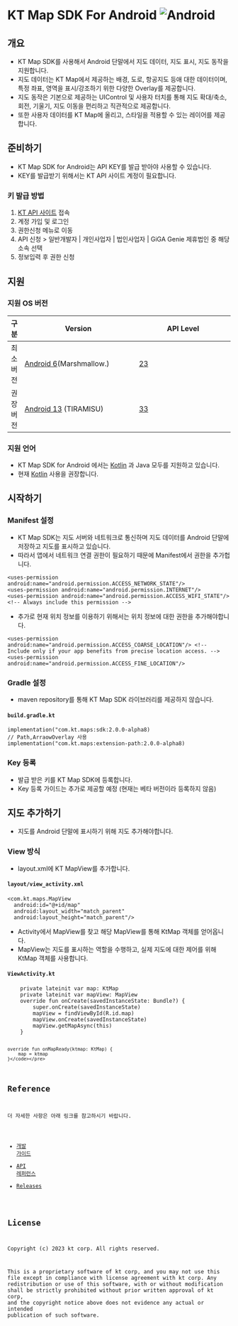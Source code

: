 <h1 id="kt-map-sdk-for-android">KT Map SDK For Android
<img alt="Android" src="https://img.shields.io/badge/Android-3DDC84?style=for-the-badge&logo=Android&logoColor=white"></h1>
<h2 id="개요">개요</h2>
<ul>
<li>KT Map SDK를 사용해서 Android 단말에서 지도 데이터, 지도 표시, 지도
동작을 지원합니다.</li>
<li>지도 데이터는 KT Map에서 제공하는 배경, 도로, 항공지도 등애 대한
데이터이며, 특정 좌표, 영역을 표시/강조하기 위한 다양한 Overlay를
제공합니다.</li>
<li>지도 동작은 기본으로 제공하는 UIControl 및 사용자 터치를 통해 지도
확대/축소, 회전, 기울기, 지도 이동을 편리하고 직관적으로
제공합니다.</li>
<li>또한 사용자 데이터를 KT Map에 올리고, 스타일을 적용할 수 있는
레이어를 제공합니다.</li>
</ul>
<h2 id="준비하기">준비하기</h2>
<ul>
<li>KT Map SDK for Android는 API KEY를 발급 받아야 사용할 수
있습니다.</li>
<li>KEY를 발급받기 위해서는 KT API 사이트 계정이 필요합니다.</li>
</ul>
<h3 id="키-발급-방법">키 발급 방법</h3>
<ol type="1">
<li><a href="https://apilink.kt.co.kr/">KT API 사이트</a> 접속</li>
<li>계정 가입 및 로그인</li>
<li>권한신청 메뉴로 이동</li>
<li>API 신청 &gt; 일반개발자 | 개인사업자 | 법인사업자 | GiGA Genie
제휴법인 중 해당 소속 선택</li>
<li>정보입력 후 권한 신청</li>
</ol>
<h2 id="지원">지원</h2>
<h3 id="지원-os-버전">지원 OS 버전</h3>
<table>
<colgroup>
<col style="width: 0%" />
<col style="width: 53%" />
<col style="width: 45%" />
</colgroup>
<thead>
<tr class="header">
<th>구분</th>
<th>Version</th>
<th>API Level</th>
</tr>
</thead>
<tbody>
<tr class="odd">
<td>최소버전</td>
<td><a href="https://www.android.com/versions/marshmallow-6-0/">Android 6</a>(Marshmallow.)</td>
<td><a
href="https://developer.android.com/tools/releases/platforms#6.0">23</a></td>
</tr>
<tr class="even">
<td>권장버전</td>
<td><a href="https://developer.android.com/about/versions/13">Android
13</a> (TIRAMISU)</td>
<td><a
href="https://developer.android.com/tools/releases/platforms#13">33</a></td>
</tr>
</tbody>
</table>
<h3 id="지원-언어">지원 언어</h3>
<ul>
<li>KT Map SDK for Android 에서는 <a
href="https://developer.android.com/kotlin">Kotlin</a> 과 Java 모두를
지원하고 있습니다.</li>
<li>현재 <a href="https://developer.android.com/kotlin">Kotlin</a>
사용을 권장합니다.</li>
</ul>
<h2 id="시작하기">시작하기</h2>
<h3 id="manifest-설정">Manifest 설정</h3>
<ul>
<li>KT Map SDK는 지도 서버와 네트워크로 통신하며 지도 데이터를 Android
단말에 저장하고 지도를 표시하고 있습니다.</li>
<li>따라서 앱에서 네트워크 연결 권한이 필요하기 때문에 Manifest에서
권한을 추가헙니다.</li>
</ul>
<div class="sourceCode" id="cb1"><pre
class="sourceCode xml"><code class="sourceCode xml"><span id="cb1-1"><a href="#cb1-1" aria-hidden="true" tabindex="-1"></a>&lt;<span class="kw">uses-permission</span><span class="ot"> android:name=</span><span class="st">&quot;android.permission.ACCESS_NETWORK_STATE&quot;</span>/&gt;</span>
<span id="cb1-2"><a href="#cb1-2" aria-hidden="true" tabindex="-1"></a>&lt;<span class="kw">uses-permission</span><span class="ot"> android:name=</span><span class="st">&quot;android.permission.INTERNET&quot;</span>/&gt;</span>
<span id="cb1-3"><a href="#cb1-3" aria-hidden="true" tabindex="-1"></a>&lt;<span class="kw">uses-permission</span><span class="ot"> android:name=</span><span class="st">&quot;android.permission.ACCESS_WIFI_STATE&quot;</span>/&gt; <span class="co">&lt;!-- Always include this permission --&gt;</span></span></code></pre></div>
<ul>
<li>추가로 현재 위치 정보를 이용하기 위해서는 위치 정보에 대한 권한을
추가해야합니다.</li>
</ul>
<div class="sourceCode" id="cb2"><pre
class="sourceCode xml"><code class="sourceCode xml"><span id="cb2-1"><a href="#cb2-1" aria-hidden="true" tabindex="-1"></a>&lt;<span class="kw">uses-permission</span></span>
<span id="cb2-2"><a href="#cb2-2" aria-hidden="true" tabindex="-1"></a><span class="ot">android:name=</span><span class="st">&quot;android.permission.ACCESS_COARSE_LOCATION&quot;</span>/&gt; <span class="co">&lt;!-- Include only if your app benefits from precise location access. --&gt;</span></span>
<span id="cb2-3"><a href="#cb2-3" aria-hidden="true" tabindex="-1"></a>&lt;<span class="kw">uses-permission</span><span class="ot"> android:name=</span><span class="st">&quot;android.permission.ACCESS_FINE_LOCATION&quot;</span>/&gt;</span></code></pre></div>
<h3 id="gradle-설정">Gradle 설정</h3>
<ul>
<li>maven repository를 통해 KT Map SDK 라이브러리를 제공하지
않습니다.</li>
</ul>
<h4
id="build.gradle.kt"><strong><code>build.gradle.kt</code></strong></h4>
<pre><code>implementation(&quot;com.kt.maps:sdk:2.0.0-alpha8)
// Path,ArraowOverlay 사용
implementation(&quot;com.kt.maps:extension-path:2.0.0-alpha8)</code></pre>
<h3 id="key-등록">Key 등록</h3>
<ul>
<li>발급 받은 키를 KT Map SDK에 등록합니다.</li>
<li>Key 등록 가이드는 추가로 제공할 예정 (현재는 베타 버전이라 등록하지
않음)</li>
</ul>
<h2 id="지도-추가하기">지도 추가하기</h2>
<ul>
<li>지도를 Android 단말에 표시하기 위해 지도 추가해야합니다.</li>
</ul>
<h3 id="view-방식">View 방식</h3>
<ul>
<li>layout.xml에 KT MapView를 추가합니다.</li>
</ul>
<h4
id="layoutview_activity.xml"><strong><code>layout/view_activity.xml</code></strong></h4>
<div class="sourceCode" id="cb4"><pre
class="sourceCode xml"><code class="sourceCode xml"><span id="cb4-1"><a href="#cb4-1" aria-hidden="true" tabindex="-1"></a>&lt;<span class="kw">com.kt.maps.MapView</span></span>
<span id="cb4-2"><a href="#cb4-2" aria-hidden="true" tabindex="-1"></a><span class="ot">  android:id=</span><span class="st">&quot;@+id/map&quot;</span></span>
<span id="cb4-3"><a href="#cb4-3" aria-hidden="true" tabindex="-1"></a><span class="ot">  android:layout_width=</span><span class="st">&quot;match_parent&quot;</span></span>
<span id="cb4-4"><a href="#cb4-4" aria-hidden="true" tabindex="-1"></a><span class="ot">  android:layout_height=</span><span class="st">&quot;match_parent&quot;</span>/&gt;</span></code></pre></div>
<ul>
<li>Activity에서 MapView를 찾고 해당 MapView를 통해 KtMap 객체를
얻어옵니다.</li>
<li>MapView는 지도를 표시하는 역할을 수행하고, 실제 지도에 대한 제어를
위해 KtMap 객체를 사용합니다.</li>
</ul>
<h4
id="viewactivity.kt"><strong><code>ViewActivity.kt</code></strong></h4>
<pre><code>    private lateinit var map: KtMap
    private lateinit var mapView: MapView
    override fun onCreate(savedInstanceState: Bundle?) {
        super.onCreate(savedInstanceState)
        mapView = findViewById(R.id.map)
        mapView.onCreate(savedInstanceState)
        mapView.getMapAsync(this)
    }

    override fun onMapReady(ktmap: KtMap) {
        map = ktmap
    }</code></pre>
<h2 id="reference">Reference</h2>
<p>더 자세한 사항은 아래 링크를 참고하시기 바랍니다.</p>
<ul>
<li><a href="https://map.gis.kt.com/mapsdk/android/tutorial/">개발
가이드</a></li>
<li><a href="https://map.gis.kt.com/mapsdk/android/apidoc/">API
레퍼런스</a></li>
<li><a
href="https://github.com/ktmobility1/android-map-sdk/releases">Releases</a></li>
</ul>
<h2 id="license">License</h2>
<p>Copyright (c) 2023 kt corp. All rights reserved.</p>
<p>This is a proprietary software of kt corp, and you may not use this
file except in compliance with license agreement with kt corp. Any
redistribution or use of this software, with or without modification
shall be strictly prohibited without prior written approval of kt corp,
and the copyright notice above does not evidence any actual or intended
publication of such software.</p>
